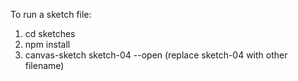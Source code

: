 To run a sketch file:
1. cd sketches
2. npm install
3. canvas-sketch sketch-04 --open (replace sketch-04 with other filename)